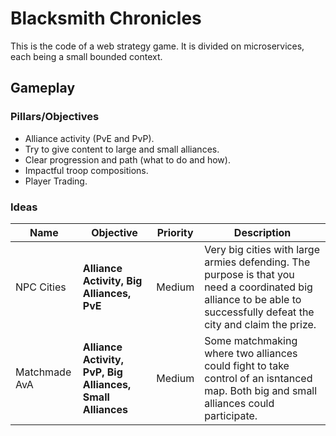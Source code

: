 # Blacksmith Chronicles

This is the code of a web strategy game. It is divided on microservices, each being a small bounded context.

## Gameplay

### Pillars/Objectives

- Alliance activity (PvE and PvP).
- Try to give content to large and small alliances.
- Clear progression and path (what to do and how).
- Impactful troop compositions.
- Player Trading.

### Ideas

| Name      | Objective | Priority | Description |
| ----------- | ----------- | ----------- | ----------- |
| NPC Cities      | **Alliance Activity, Big Alliances, PvE** | Medium | Very big cities with large armies defending. The purpose is that you need a coordinated big alliance to be able to successfully defeat the city and claim the prize. |
| Matchmade AvA      | **Alliance Activity, PvP, Big Alliances, Small Alliances** | Medium | Some matchmaking where two alliances could fight to take control of an isntanced map. Both big and small alliances could participate. |
